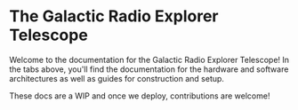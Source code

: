 # The Galactic Radio Explorer Telescope

Welcome to the documentation for the Galactic Radio Explorer Telescope! In the
tabs above, you'll find the documentation for the hardware and software
architectures as well as guides for construction and setup.

These docs are a WIP and once we deploy, contributions are welcome!
